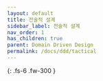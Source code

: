 ```yaml
---
layout: default
title: 전술적 설계
sidebar_label: 전술적 설계
nav_order: 1
has_children: true
parent: Domain Driven Design
permalink: /docs/ddd/tactical
---
```


{: .fs-6 .fw-300 }
